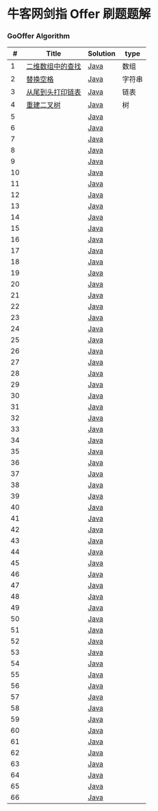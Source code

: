 牛客网剑指 Offer 刷题题解
========

### GoOffer Algorithm


| # | Title | Solution | type |
|---| ----- | -------- | ---------- |
|1|[二维数组中的查找](https://www.nowcoder.com/practice/abc3fe2ce8e146608e868a70efebf62e?tpId=13&tqId=11154&tPage=1&rp=1&ru=/ta/coding-interviews&qru=/ta/coding-interviews/question-ranking)| [Java](https://github.com/liuenci/GoOffer/blob/master/src/com/cier/one/T1.java)|数组|
|2|[替换空格](https://www.nowcoder.com/practice/4060ac7e3e404ad1a894ef3e17650423?tpId=13&tqId=11155&tPage=1&rp=1&ru=/ta/coding-interviews&qru=/ta/coding-interviews/question-ranking)| [Java](https://github.com/liuenci/GoOffer/blob/master/src/com/cier/one/T2.java)|字符串|
|3|[从尾到头打印链表](https://www.nowcoder.com/practice/d0267f7f55b3412ba93bd35cfa8e8035?tpId=13&tqId=11156&rp=1&ru=/ta/coding-interviews&qru=/ta/coding-interviews/question-ranking)| [Java](https://github.com/liuenci/GoOffer/blob/master/src/com/cier/one/T3.java)|链表|
|4|[重建二叉树](https://www.nowcoder.com/practice/8a19cbe657394eeaac2f6ea9b0f6fcf6?tpId=13&tqId=11157&rp=1&ru=/ta/coding-interviews&qru=/ta/coding-interviews/question-ranking)| [Java](https://github.com/liuenci/GoOffer/blob/master/src/com/cier/one/T4.java)|树|
|5|[]()| [Java](https://github.com/liuenci/GoOffer/blob/master/src/com/cier/one/T3.java)||
|6|[]()| [Java](https://github.com/liuenci/GoOffer/blob/master/src/com/cier/one/T3.java)||
|7|[]()| [Java](https://github.com/liuenci/GoOffer/blob/master/src/com/cier/one/T3.java)||
|8|[]()| [Java](https://github.com/liuenci/GoOffer/blob/master/src/com/cier/one/T3.java)||
|9|[]()| [Java](https://github.com/liuenci/GoOffer/blob/master/src/com/cier/one/T3.java)||
|10|[]()| [Java](https://github.com/liuenci/GoOffer/blob/master/src/com/cier/one/T3.java)||
|11|[]()| [Java](https://github.com/liuenci/GoOffer/blob/master/src/com/cier/one/T3.java)||
|12|[]()| [Java](https://github.com/liuenci/GoOffer/blob/master/src/com/cier/one/T3.java)||
|13|[]()| [Java](https://github.com/liuenci/GoOffer/blob/master/src/com/cier/one/T3.java)||
|14|[]()| [Java](https://github.com/liuenci/GoOffer/blob/master/src/com/cier/one/T3.java)||
|15|[]()| [Java](https://github.com/liuenci/GoOffer/blob/master/src/com/cier/one/T3.java)||
|16|[]()| [Java](https://github.com/liuenci/GoOffer/blob/master/src/com/cier/one/T3.java)||
|17|[]()| [Java](https://github.com/liuenci/GoOffer/blob/master/src/com/cier/one/T3.java)||
|18|[]()| [Java](https://github.com/liuenci/GoOffer/blob/master/src/com/cier/one/T3.java)||
|19|[]()| [Java](https://github.com/liuenci/GoOffer/blob/master/src/com/cier/one/T3.java)||
|20|[]()| [Java](https://github.com/liuenci/GoOffer/blob/master/src/com/cier/one/T3.java)||
|21|[]()| [Java](https://github.com/liuenci/GoOffer/blob/master/src/com/cier/one/T3.java)||
|22|[]()| [Java](https://github.com/liuenci/GoOffer/blob/master/src/com/cier/one/T3.java)||
|23|[]()| [Java](https://github.com/liuenci/GoOffer/blob/master/src/com/cier/one/T3.java)||
|24|[]()| [Java](https://github.com/liuenci/GoOffer/blob/master/src/com/cier/one/T3.java)||
|25|[]()| [Java](https://github.com/liuenci/GoOffer/blob/master/src/com/cier/one/T3.java)||
|26|[]()| [Java](https://github.com/liuenci/GoOffer/blob/master/src/com/cier/one/T3.java)||
|27|[]()| [Java](https://github.com/liuenci/GoOffer/blob/master/src/com/cier/one/T3.java)||
|28|[]()| [Java](https://github.com/liuenci/GoOffer/blob/master/src/com/cier/one/T3.java)||
|29|[]()| [Java](https://github.com/liuenci/GoOffer/blob/master/src/com/cier/one/T3.java)||
|30|[]()| [Java](https://github.com/liuenci/GoOffer/blob/master/src/com/cier/one/T3.java)||
|31|[]()| [Java](https://github.com/liuenci/GoOffer/blob/master/src/com/cier/one/T3.java)||
|32|[]()| [Java](https://github.com/liuenci/GoOffer/blob/master/src/com/cier/one/T3.java)||
|33|[]()| [Java](https://github.com/liuenci/GoOffer/blob/master/src/com/cier/one/T3.java)||
|34|[]()| [Java](https://github.com/liuenci/GoOffer/blob/master/src/com/cier/one/T3.java)||
|35|[]()| [Java](https://github.com/liuenci/GoOffer/blob/master/src/com/cier/one/T3.java)||
|36|[]()| [Java](https://github.com/liuenci/GoOffer/blob/master/src/com/cier/one/T3.java)||
|37|[]()| [Java](https://github.com/liuenci/GoOffer/blob/master/src/com/cier/one/T3.java)||
|38|[]()| [Java](https://github.com/liuenci/GoOffer/blob/master/src/com/cier/one/T3.java)||
|39|[]()| [Java](https://github.com/liuenci/GoOffer/blob/master/src/com/cier/one/T3.java)||
|40|[]()| [Java](https://github.com/liuenci/GoOffer/blob/master/src/com/cier/one/T3.java)||
|41|[]()| [Java](https://github.com/liuenci/GoOffer/blob/master/src/com/cier/one/T3.java)||
|42|[]()| [Java](https://github.com/liuenci/GoOffer/blob/master/src/com/cier/one/T3.java)||
|43|[]()| [Java](https://github.com/liuenci/GoOffer/blob/master/src/com/cier/one/T3.java)||
|44|[]()| [Java](https://github.com/liuenci/GoOffer/blob/master/src/com/cier/one/T3.java)||
|45|[]()| [Java](https://github.com/liuenci/GoOffer/blob/master/src/com/cier/one/T3.java)||
|46|[]()| [Java](https://github.com/liuenci/GoOffer/blob/master/src/com/cier/one/T3.java)||
|47|[]()| [Java](https://github.com/liuenci/GoOffer/blob/master/src/com/cier/one/T3.java)||
|48|[]()| [Java](https://github.com/liuenci/GoOffer/blob/master/src/com/cier/one/T3.java)||
|49|[]()| [Java](https://github.com/liuenci/GoOffer/blob/master/src/com/cier/one/T3.java)||
|50|[]()| [Java](https://github.com/liuenci/GoOffer/blob/master/src/com/cier/one/T3.java)||
|51|[]()| [Java](https://github.com/liuenci/GoOffer/blob/master/src/com/cier/one/T3.java)||
|52|[]()| [Java](https://github.com/liuenci/GoOffer/blob/master/src/com/cier/one/T3.java)||
|53|[]()| [Java](https://github.com/liuenci/GoOffer/blob/master/src/com/cier/one/T3.java)||
|54|[]()| [Java](https://github.com/liuenci/GoOffer/blob/master/src/com/cier/one/T3.java)||
|55|[]()| [Java](https://github.com/liuenci/GoOffer/blob/master/src/com/cier/one/T3.java)||
|56|[]()| [Java](https://github.com/liuenci/GoOffer/blob/master/src/com/cier/one/T3.java)||
|57|[]()| [Java](https://github.com/liuenci/GoOffer/blob/master/src/com/cier/one/T3.java)||
|58|[]()| [Java](https://github.com/liuenci/GoOffer/blob/master/src/com/cier/one/T3.java)||
|59|[]()| [Java](https://github.com/liuenci/GoOffer/blob/master/src/com/cier/one/T3.java)||
|60|[]()| [Java](https://github.com/liuenci/GoOffer/blob/master/src/com/cier/one/T3.java)||
|61|[]()| [Java](https://github.com/liuenci/GoOffer/blob/master/src/com/cier/one/T3.java)||
|62|[]()| [Java](https://github.com/liuenci/GoOffer/blob/master/src/com/cier/one/T3.java)||
|63|[]()| [Java](https://github.com/liuenci/GoOffer/blob/master/src/com/cier/one/T3.java)||
|64|[]()| [Java](https://github.com/liuenci/GoOffer/blob/master/src/com/cier/one/T3.java)||
|65|[]()| [Java](https://github.com/liuenci/GoOffer/blob/master/src/com/cier/one/T3.java)||
|66|[]()| [Java](https://github.com/liuenci/GoOffer/blob/master/src/com/cier/one/T3.java)||
